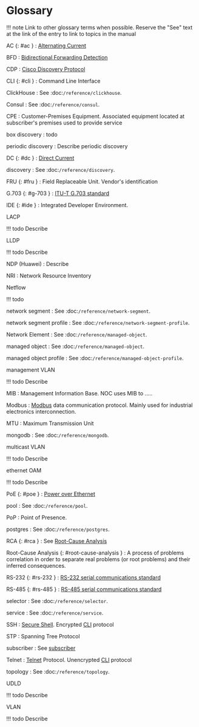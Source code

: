 # Glossary

<!-- prettier-ignore -->
!!! note
    Link to other glossary terms when possible.
    Reserve the "See" text at the link of the entry to link to topics in the manual

AC {: #ac }
: [Alternating Current](https://en.wikipedia.org/wiki/Alternating_current)

BFD
: [Bidirectional Forwarding Detection](https://en.wikipedia.org/wiki/Bidirectional_Forwarding_Detection)

CDP
: [Cisco Discovery Protocol](https://en.wikipedia.org/wiki/Cisco_Discovery_Protocol)

CLI {: #cli }
: Command Line Interface

ClickHouse
: See :doc:`/reference/clickhouse`.

Consul
: See :doc:`/reference/consul`.

CPE
: Customer-Premises Equipment. Associated equipment located
at subscriber's premises used to provide service

box discovery
: todo

periodic discovery
: Describe periodic discovery

DC {: #dc }
: [Direct Current](https://en.wikipedia.org/wiki/Direct_current)

discovery
: See :doc:`/reference/discovery`.

FRU {: #fru }
: Field Replaceable Unit. Vendor's identification

G.703 {: #g-703 }
: [ITU-T G.703 standard](https://en.wikipedia.org/wiki/G.703)

IDE {: #ide }
: Integrated Developer Environment.

LACP
<!-- prettier-ignore -->
!!! todo
     Describe

LLDP
<!-- prettier-ignore -->
!!! todo
     Describe

NDP (Huawei)
: Describe

NRI
: Network Resource Inventory

Netflow
<!-- prettier-ignore -->
!!! todo
     

network segment
: See :doc:`/reference/network-segment`.

network segment profile
: See :doc:`/reference/network-segment-profile`.

Network Element
: See :doc:`/reference/managed-object`.

managed object
: See :doc:`/reference/managed-object`.

managed object profile
: See :doc:`/reference/managed-object-profile`.

management VLAN
<!-- prettier-ignore -->
!!! todo
     Describe

MIB
: Management Information Base. NOC uses MIB to .....

Modbus
: [Modbus](https://en.wikipedia.org/wiki/Modbus) data communication protocol.
  Mainly used for industrial electronics interconnection.

MTU
: Maximum Transmission Unit

mongodb
: See :doc:`/reference/mongodb`.

multicast VLAN
<!-- prettier-ignore -->
!!! todo
     Describe

ethernet OAM
<!-- prettier-ignore -->
!!! todo
     Describe

PoE {: #poe }
: [Power over Ethernet](https://en.wikipedia.org/wiki/Power_over_Ethernet)

pool
: See :doc:`/reference/pool`.

PoP
: Point of Presence.

postgres
: See :doc:`/reference/postgres`.

RCA {: #rca }
: See [Root-Cause Analysis](#root-cause-analysis)

Root-Cause Analysis {: #root-cause-analysis }
: A process of problems correlation in order to separate
real problems (or root problems) and their inferred consequences.

RS-232 {: #rs-232 }
: [RS-232 serial communications standard](https://en.wikipedia.org/wiki/RS-232)

RS-485 {: #rs-485 }
: [RS-485 serial communications standard](https://en.wikipedia.org/wiki/RS-485)

selector
: See :doc:`/reference/selector`.

service
: See :doc:`/reference/service`.

SSH
: [Secure Shell](https://en.wikipedia.org/wiki/SSH_(Secure_Shell)). Encrypted [CLI](#cli) protocol

STP
: Spanning Tree Protocol

subscriber
: See [subscriber](user/reference/concepts/subscriber/index.md)

Telnet
: [Telnet](https://en.wikipedia.org/wiki/Telnet) Protocol. Unencrypted [CLI](#cli) protocol

topology
: See :doc:`/reference/topology`.

UDLD
<!-- prettier-ignore -->
!!! todo
     Describe

VLAN
<!-- prettier-ignore -->
!!! todo
     Describe
